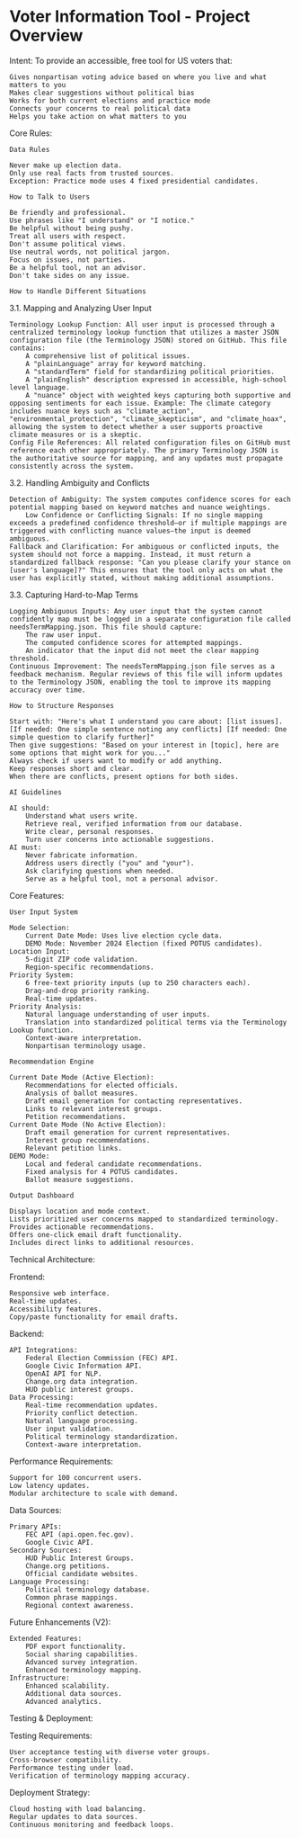 
# Voter Information Tool - Project Overview

Intent: To provide an accessible, free tool for US voters that:

    Gives nonpartisan voting advice based on where you live and what matters to you
    Makes clear suggestions without political bias
    Works for both current elections and practice mode
    Connects your concerns to real political data
    Helps you take action on what matters to you

Core Rules:

    Data Rules

    Never make up election data.
    Only use real facts from trusted sources.
    Exception: Practice mode uses 4 fixed presidential candidates.

    How to Talk to Users

    Be friendly and professional.
    Use phrases like "I understand" or "I notice."
    Be helpful without being pushy.
    Treat all users with respect.
    Don't assume political views.
    Use neutral words, not political jargon.
    Focus on issues, not parties.
    Be a helpful tool, not an advisor.
    Don't take sides on any issue.

    How to Handle Different Situations

3.1. Mapping and Analyzing User Input

    Terminology Lookup Function: All user input is processed through a centralized terminology lookup function that utilizes a master JSON configuration file (the Terminology JSON) stored on GitHub. This file contains:
        A comprehensive list of political issues.
        A "plainLanguage" array for keyword matching.
        A "standardTerm" field for standardizing political priorities.
        A "plainEnglish" description expressed in accessible, high-school level language.
        A "nuance" object with weighted keys capturing both supportive and opposing sentiments for each issue. Example: The climate category includes nuance keys such as "climate_action", "environmental_protection", "climate_skepticism", and "climate_hoax", allowing the system to detect whether a user supports proactive climate measures or is a skeptic.
    Config File References: All related configuration files on GitHub must reference each other appropriately. The primary Terminology JSON is the authoritative source for mapping, and any updates must propagate consistently across the system.

3.2. Handling Ambiguity and Conflicts

    Detection of Ambiguity: The system computes confidence scores for each potential mapping based on keyword matches and nuance weightings.
        Low Confidence or Conflicting Signals: If no single mapping exceeds a predefined confidence threshold—or if multiple mappings are triggered with conflicting nuance values—the input is deemed ambiguous.
    Fallback and Clarification: For ambiguous or conflicted inputs, the system should not force a mapping. Instead, it must return a standardized fallback response: "Can you please clarify your stance on [user's language]?" This ensures that the tool only acts on what the user has explicitly stated, without making additional assumptions.

3.3. Capturing Hard-to-Map Terms

    Logging Ambiguous Inputs: Any user input that the system cannot confidently map must be logged in a separate configuration file called needsTermMapping.json. This file should capture:
        The raw user input.
        The computed confidence scores for attempted mappings.
        An indicator that the input did not meet the clear mapping threshold.
    Continuous Improvement: The needsTermMapping.json file serves as a feedback mechanism. Regular reviews of this file will inform updates to the Terminology JSON, enabling the tool to improve its mapping accuracy over time.

    How to Structure Responses

    Start with: "Here's what I understand you care about: [list issues]. [If needed: One simple sentence noting any conflicts] [If needed: One simple question to clarify further]"
    Then give suggestions: "Based on your interest in [topic], here are some options that might work for you..."
    Always check if users want to modify or add anything.
    Keep responses short and clear.
    When there are conflicts, present options for both sides.

    AI Guidelines

    AI should:
        Understand what users write.
        Retrieve real, verified information from our database.
        Write clear, personal responses.
        Turn user concerns into actionable suggestions.
    AI must:
        Never fabricate information.
        Address users directly ("you" and "your").
        Ask clarifying questions when needed.
        Serve as a helpful tool, not a personal advisor.

Core Features:

    User Input System

    Mode Selection:
        Current Date Mode: Uses live election cycle data.
        DEMO Mode: November 2024 Election (fixed POTUS candidates).
    Location Input:
        5-digit ZIP code validation.
        Region-specific recommendations.
    Priority System:
        6 free-text priority inputs (up to 250 characters each).
        Drag-and-drop priority ranking.
        Real-time updates.
    Priority Analysis:
        Natural language understanding of user inputs.
        Translation into standardized political terms via the Terminology Lookup function.
        Context-aware interpretation.
        Nonpartisan terminology usage.

    Recommendation Engine

    Current Date Mode (Active Election):
        Recommendations for elected officials.
        Analysis of ballot measures.
        Draft email generation for contacting representatives.
        Links to relevant interest groups.
        Petition recommendations.
    Current Date Mode (No Active Election):
        Draft email generation for current representatives.
        Interest group recommendations.
        Relevant petition links.
    DEMO Mode:
        Local and federal candidate recommendations.
        Fixed analysis for 4 POTUS candidates.
        Ballot measure suggestions.

    Output Dashboard

    Displays location and mode context.
    Lists prioritized user concerns mapped to standardized terminology.
    Provides actionable recommendations.
    Offers one-click email draft functionality.
    Includes direct links to additional resources.

Technical Architecture:

Frontend:

    Responsive web interface.
    Real-time updates.
    Accessibility features.
    Copy/paste functionality for email drafts.

Backend:

    API Integrations:
        Federal Election Commission (FEC) API.
        Google Civic Information API.
        OpenAI API for NLP.
        Change.org data integration.
        HUD public interest groups.
    Data Processing:
        Real-time recommendation updates.
        Priority conflict detection.
        Natural language processing.
        User input validation.
        Political terminology standardization.
        Context-aware interpretation.

Performance Requirements:

    Support for 100 concurrent users.
    Low latency updates.
    Modular architecture to scale with demand.

Data Sources:

    Primary APIs:
        FEC API (api.open.fec.gov).
        Google Civic API.
    Secondary Sources:
        HUD Public Interest Groups.
        Change.org petitions.
        Official candidate websites.
    Language Processing:
        Political terminology database.
        Common phrase mappings.
        Regional context awareness.

Future Enhancements (V2):

    Extended Features:
        PDF export functionality.
        Social sharing capabilities.
        Advanced survey integration.
        Enhanced terminology mapping.
    Infrastructure:
        Enhanced scalability.
        Additional data sources.
        Advanced analytics.

Testing & Deployment:

Testing Requirements:

    User acceptance testing with diverse voter groups.
    Cross-browser compatibility.
    Performance testing under load.
    Verification of terminology mapping accuracy.

Deployment Strategy:

    Cloud hosting with load balancing.
    Regular updates to data sources.
    Continuous monitoring and feedback loops.
